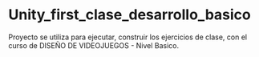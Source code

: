 # Unity_first_clase_desarrollo_basico
Proyecto se utiliza para ejecutar, construir los ejercicios de clase, con el curso de DISEÑO DE VIDEOJUEGOS - Nivel Basico.
